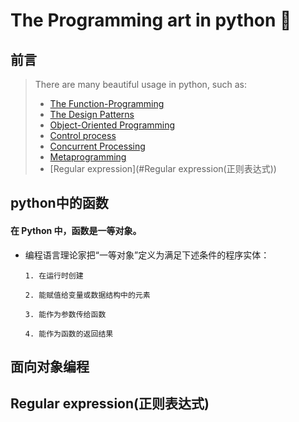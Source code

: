 # The Programming art in python 🐍

## 前言
> There are many beautiful usage in python, such as:
> - [The Function-Programming](#python中的函数)
> - [The Design Patterns]()
> - [Object-Oriented Programming](#面向对象编程)
> - [Control process]()
> - [Concurrent Processing]()
> - [Metaprogramming]()
> - [Regular expression](#Regular expression(正则表达式))
## python中的函数
#### 在 Python 中，函数是一等对象。

- 编程语言理论家把“一等对象”定义为满足下述条件的程序实体：

    ```
    1. 在运行时创建
    
    2. 能赋值给变量或数据结构中的元素
    
    3. 能作为参数传给函数
    
    4. 能作为函数的返回结果
    ```

## 面向对象编程

## Regular expression(正则表达式)